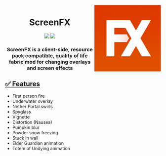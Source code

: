 <img src="src/main/resources/assets/screenfx/icon.png" width="215" align="right">
<div align="center">

# ScreenFX
<a href="https://modrinth.com/mod/screenfx"><img src="https://modrinth-utils.vercel.app/api/badge/downloads?id=screenfx&logo=true&style=for-the-badge"></a>
<a href="https://curseforge.com/minecraft/mc-mods/screenfx"><img src="https://cf.way2muchnoise.eu/full_screenfx_downloads.svg?badge_style=for_the_badge"></a>

### ScreenFX is a client-side, resource pack compatible, quality of life fabric mod for changing overlays and screen effects
</div>

## [✅ Features](https://laryisland.com/screenfx.html)
- First person fire
- Underwater overlay
- Nether Portal swirls
- Spyglass
- Vignette
- Distortion (Nausea)
- Pumpkin blur
- Powder snow freezing
- Stuck in wall
- Elder Guardian animation
- Totem of Undying animation